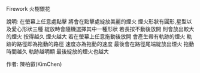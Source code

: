 Firework
火樹銀花

說明:
    在螢幕上任意處點擊 
    將會在點擊處綻放美麗的煙火
    煙火形狀有圓形,星型以及愛心形狀三種
    綻放時會隨機選擇其中一種形狀
    若長按不動後放開 
    則會放出較大的煙火
    按得越久 煙火越大
    若在螢幕上任意拖動後放開
    會產生帶有軌跡的煙火
    軌跡的路徑即為拖動的路徑
    速度亦為拖動的速度
    最後會在路徑尾端綻放出煙火
    拖動時間越久 軌跡越明顯 
    最後綻放的煙火也越大
    
作者:
    陳柏叡(KimChen)
    
    
    
    

